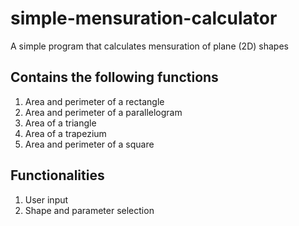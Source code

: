 # simple-mensuration-calculator
 A simple program that calculates mensuration of plane (2D) shapes
## Contains the following functions
1. Area and perimeter of a rectangle
2. Area and perimeter of a parallelogram
3. Area of a triangle
4. Area of a trapezium
5. Area and perimeter of a square

## Functionalities
1. User input
2. Shape and parameter selection
